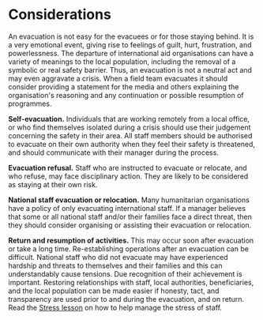 [Title]: # (Quelques facteurs)
[Order]: # (5)

# Considerations

An evacuation is not easy for the evacuees or for those staying behind.  It is a very emotional event, giving rise to feelings of guilt, hurt, frustration, and powerlessness.  The departure of international aid organisations can have a variety of meanings to the local population, including the removal of a symbolic or real safety barrier. Thus, an evacuation is not a neutral act and may even aggravate a crisis.  When a field team evacuates it should consider providing a statement for the media and others explaining the organisation's reasoning and any continuation or possible resumption of programmes.

**Self-evacuation.** Individuals that are working remotely from a local office, or who find themselves isolated during a crisis should use their judgement concerning the safety in their area.  All staff members should be authorised to evacuate on their own authority when they feel their safety is threatened, and should communicate with their manager during the process.

 **Evacuation refusal.** Staff who are instructed to evacuate or relocate, and who refuse, may face disciplinary action.  They are likely to be considered as staying at their own risk.

**National staff evacuation or relocation.** Many humanitarian organisations have a policy of only evacuating international staff.  If a manager believes that some or all national staff and/or their families face a direct threat, then they should consider organising or assisting their evacuation or relocation.

**Return and resumption of activities.** This may occur soon after evacuation or take a long time.  Re-establishing operations after an evacuation can be difficult. National staff who did not evacuate may have experienced hardship and threats to themselves and their families and this can understandably cause tensions. Due recognition of their achievement is important. Restoring relationships with staff, local authorities, beneficiaries, and the local population can be made easier if honesty, tact, and transparency are used prior to and during the evacuation, and on return. Read the [Stress lesson](umbrella://lesson/stress) on how to help manage the stress of staff.